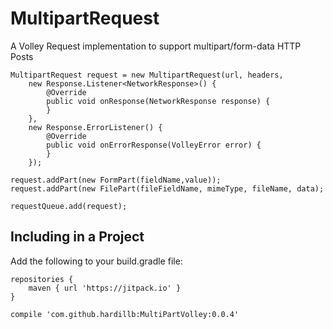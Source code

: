 # MultipartRequest

A Volley Request implementation to support multipart/form-data HTTP Posts

```
MultipartRequest request = new MultipartRequest(url, headers, 
    new Response.Listener<NetworkResponse>() {
        @Override
        public void onResponse(NetworkResponse response) {
        }
    },
    new Response.ErrorListener() {
        @Override
        public void onErrorResponse(VolleyError error) {
        }
    });
    
request.addPart(new FormPart(fieldName,value));
request.addPart(new FilePart(fileFieldName, mimeType, fileName, data);

requestQueue.add(request);
```

## Including in a Project

Add the following to your build.gradle file:

```
repositories {
    maven { url 'https://jitpack.io' }
}

compile 'com.github.hardillb:MultiPartVolley:0.0.4'
```
